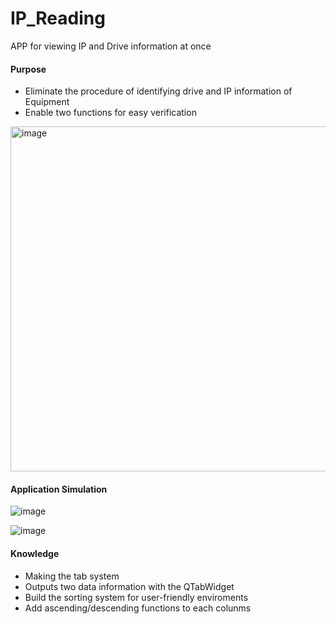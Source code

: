 # IP_Reading
APP for viewing IP and Drive information at once

#### Purpose
- Eliminate the procedure of identifying drive and IP information of Equipment
- Enable two functions for easy verification
<img width="552" alt="image" src="https://github.com/user-attachments/assets/0a59744d-2a61-426f-906e-e1a6bf93a288" />

#### Application Simulation
![image](https://github.com/user-attachments/assets/6ace2972-8a17-4db2-925a-bc36cf18b86b)

![image](https://github.com/user-attachments/assets/1d243c56-f210-498f-b3ee-b8cf2be2bad2)

#### Knowledge
- Making the tab system
 - Outputs two data information with the QTabWidget
- Build the sorting system for user-friendly enviroments
 - Add ascending/descending functions to each colunms


